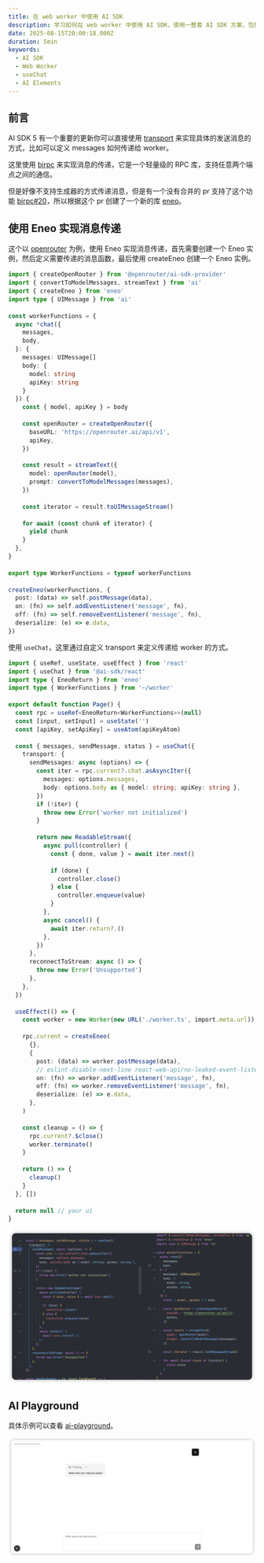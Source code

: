 ```yaml
---
title: 在 web worker 中使用 AI SDK
description: 学习如何在 web worker 中使用 AI SDK，使用一整套 AI SDK 方案，包括 Provider useChat AI Elements 等
date: 2025-08-15T20:00:18.000Z
duration: 5min
keywords:
  - AI SDK
  - Web Worker
  - useChat
  - AI Elements
---
```


## 前言

AI SDK 5 有一个重要的更新你可以直接使用 [transport](https://ai-sdk.dev/docs/reference/ai-sdk-ui/use-chat#transport) 来实现具体的发送消息的方式，比如可以定义 messages 如何传递给 worker。

这里使用 [birpc](https://github.com/antfu/birpc) 来实现消息的传递，它是一个轻量级的 RPC 库，支持任意两个端点之间的通信。

但是好像不支持生成器的方式传递消息，但是有一个没有合并的 pr 支持了这个功能 [birpc#20](https://github.com/antfu/birpc/pull/20)，所以根据这个 pr 创建了一个新的库 [eneo](https://github.com/Debbl/eneo)。

## 使用 Eneo 实现消息传递

这个以 [openrouter](https://openrouter.ai/) 为例，使用 Eneo 实现消息传递，首先需要创建一个 Eneo 实例，然后定义需要传递的消息函数，最后使用 createEneo 创建一个 Eneo 实例。

```ts title="worker.ts"
import { createOpenRouter } from '@openrouter/ai-sdk-provider'
import { convertToModelMessages, streamText } from 'ai'
import { createEneo } from 'eneo'
import type { UIMessage } from 'ai'

const workerFunctions = {
  async *chat({
    messages,
    body,
  }: {
    messages: UIMessage[]
    body: {
      model: string
      apiKey: string
    }
  }) {
    const { model, apiKey } = body

    const openRouter = createOpenRouter({
      baseURL: 'https://openrouter.ai/api/v1',
      apiKey,
    })

    const result = streamText({
      model: openRouter(model),
      prompt: convertToModelMessages(messages),
    })

    const iterator = result.toUIMessageStream()

    for await (const chunk of iterator) {
      yield chunk
    }
  },
}

export type WorkerFunctions = typeof workerFunctions

createEneo(workerFunctions, {
  post: (data) => self.postMessage(data),
  on: (fn) => self.addEventListener('message', fn),
  off: (fn) => self.removeEventListener('message', fn),
  deserialize: (e) => e.data,
})
```

使用 `useChat`，这里通过自定义 transport 来定义传递给 worker 的方式。

```ts title="page.ts"
import { useRef, useState, useEffect } from 'react'
import { useChat } from '@ai-sdk/react'
import type { EneoReturn } from 'eneo'
import type { WorkerFunctions } from '~/worker'

export default function Page() {
  const rpc = useRef<EneoReturn<WorkerFunctions>>(null)
  const [input, setInput] = useState('')
  const [apiKey, setApiKey] = useAtom(apiKeyAtom)

  const { messages, sendMessage, status } = useChat({
    transport: {
      sendMessages: async (options) => {
        const iter = rpc.current?.chat.asAsyncIter({
          messages: options.messages,
          body: options.body as { model: string; apiKey: string },
        })
        if (!iter) {
          throw new Error('worker not initialized')
        }

        return new ReadableStream({
          async pull(controller) {
            const { done, value } = await iter.next()

            if (done) {
              controller.close()
            } else {
              controller.enqueue(value)
            }
          },
          async cancel() {
            await iter.return?.()
          },
        })
      },
      reconnectToStream: async () => {
        throw new Error('Unsupported')
      },
    },
  })

  useEffect(() => {
    const worker = new Worker(new URL('./worker.ts', import.meta.url))

    rpc.current = createEneo(
      {},
      {
        post: (data) => worker.postMessage(data),
        // eslint-disable-next-line react-web-api/no-leaked-event-listener
        on: (fn) => worker.addEventListener('message', fn),
        off: (fn) => worker.removeEventListener('message', fn),
        deserialize: (e) => e.data,
      },
    )

    const cleanup = () => {
      rpc.current?.$close()
      worker.terminate()
    }

    return () => {
      cleanup()
    }
  }, [])

  return null // your ui
}
```

![using-ai-sdk-in-web-worker](./images/using-ai-sdk-in-web-worker.png)

## AI Playground

具体示例可以查看 [ai-playground](https://github.com/Debbl/ai-playground/tree/v0.0.0)。

![ai-playground](./images/ai-playground.png)